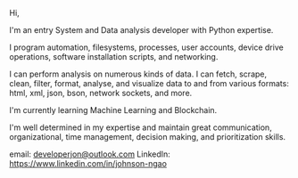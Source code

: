  
Hi,

I'm an entry System and Data analysis developer with Python expertise.

I program automation, filesystems, processes, user accounts, device drive operations, software installation scripts, and networking.

I can perform analysis on numerous kinds of data. I can fetch, scrape, clean, filter, format, analyse, and visualize data to and from various formats: html, xml, json, bson, network sockets, and more.

I'm currently learning Machine Learning and Blockchain.

I'm well determined in my expertise and maintain great communication, organizational, time management, decision making, and prioritization skills.


email: developerjon@outlook.com
LinkedIn: https://www.linkedin.com/in/johnson-ngao
